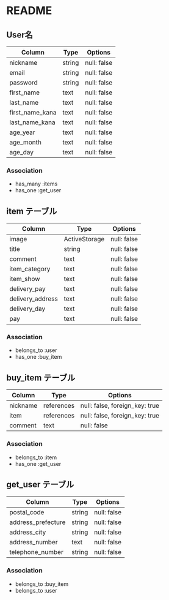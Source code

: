 # README

## User名

| Column             | Type   | Options     |
| ------------------ | ------ | ----------- |
| nickname           | string | null: false |
| email              | string | null: false |
| password           | string | null: false |
| first_name         | text   | null: false |
| last_name          | text   | null: false |
| first_name_kana    | text   | null: false |
| last_name_kana     | text   | null: false |
| age_year           | text   | null: false |
| age_month          | text   | null: false |
| age_day            | text   | null: false |



### Association

- has_many :items
- has_one  :get_user


## item テーブル

| Column      | Type         | Options     |
| ----------- | ------------ | ----------- |
| image       | ActiveStorage| null: false |
| title       | string       | null: false |
| comment     | text         | null: false |
| item_category| text        | null: false |
| item_show   | text         | null: false |
| delivery_pay| text         | null: false |
| delivery_address| text     | null: false |
| delivery_day| text         | null: false |
| pay         | text         | null: false |


### Association

- belongs_to :user
- has_one    :buy_item


## buy_item テーブル

| Column      | Type         | Options     |
| ----------- | ------------ | ----------- |
| nickname    | references   | null: false, foreign_key: true |
| item        | references   | null: false, foreign_key: true |
| comment     | text         | null: false |

### Association

- belongs_to :item
- has_one    :get_user


## get_user テーブル

| Column      | Type         | Options     |
| ----------- | ------------ | ----------- |
| postal_code | string       | null: false |
| address_prefecture| string | null: false |
| address_city| string       | null: false |
| address_number| text       | null: false |
| telephone_number | string  | null: false |

### Association

- belongs_to :buy_item
- belongs_to :user